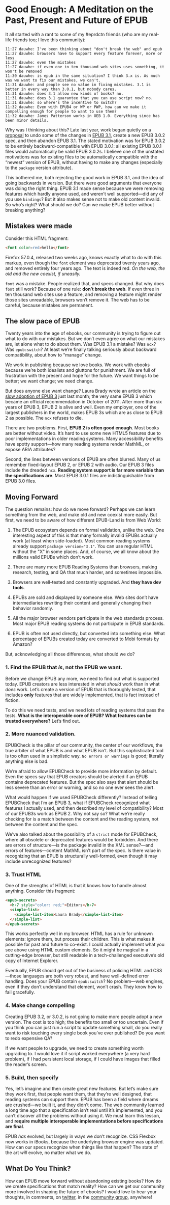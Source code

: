 # Good Enough: A Meditation on the Past, Present and Future of EPUB

It all started with a rant to some of my #eprdctn friends (who are my real-life friends too; I love this community):

```
11:27 dauwhe: I've been thinking about "don't break the web" and epub
11:27 dauwhe: browsers have to support every feature forever, more or less
11:27 dauwhe: even the mistakes
11:27 dauwhe: if even one in ten thousand web sites uses something, it won't be removed
11:30 dauwhe: is epub in the same situation? I think 3.x is. As much was we want to fix our mistakes, we can't.
11:31 dauwhe: and people see no value in fixing mistakes. 3.1 is better in every way than 3.0.1, but nobody cares.
11:31 dauwhe: does 3.1 allow new kinds of books? no.
11:31 dauwhe: does 3.1 guarantee that you can use script now? no.
11:31 dauwhe: so where's the incentive to switch?
11:32 dauwhe: Even with EPUB4 or WP or PWP, how can we make it compelling enough for people to want to use them?
11:32 dauwhe: James Patterson works in OEB 1.0. Everything since has been minor details.
```
Why was I thinking about this? Late last year, work began quietly on a [proposal](https://docs.google.com/document/d/1r2RbLipc5VY3vUp_iuPak3oaNxI5BF9gJ5s-98qsmEY/edit) to undo some of the changes in [EPUB 3.1](https://w3c.github.io/publ-epub-revision/epub31/spec/epub-spec.html), create a new EPUB 3.0.2 spec, and then abandon EPUB 3.1. The stated motivation was for EPUB 3.0.2 to be entirely backward-compatible with EPUB 3.0.1: all existing EPUB 3.0.1 files would automatically be valid EPUB 3.0.2s. I believe one of the  unstated motivations was for existing files to be automatically compatible with the “newest” version of EPUB, without having to make any changes (especially to the `package` version attribute).

This bothered me, both rejecting the good work in EPUB 3.1, and the idea of going backwards in version. But there were good arguments that everyone was doing the right thing. EPUB 3.1 made sense because we were removing features which hardly anyone used, and weren’t well supported—did any of you use `bindings`? But it also makes sense not to make old content invalid. So who’s right? What should we do? Can we make EPUB better without breaking anything?

## Mistakes were made


Consider this HTML fragment:

```html
<font color=red>hello</font>
```

Firefox 57.0.4, released two weeks ago, knows exactly what to do with this markup, even though the `font` element was deprecated twenty years ago, and removed entirely four years ago. The text is indeed red. *On the web, the old and the new coexist, if uneasily.*

`font` was a mistake. People realized that, and specs changed. But why does `font` still work? Because of one rule: **don’t break the web**. If even three in ten thousand web sites use a feature, and removing a feature might render those sites unreadable, browsers won’t remove it. The web has to be careful, because mistakes are permanent. 


## The slow pace of EPUB


Twenty years into the age of ebooks, our community is trying to figure out what to do with our mistakes. But we don’t even agree on what our mistakes are, let alone what to do about them. Was EPUB 3.1 a mistake? Was `ncx`? Was `epub:switch`? At least we’re finally talking seriously about backward compatibility, about how to “manage” change.

We work in publishing because we love books. We work with ebooks because we’re both idealists and gluttons for punishment. We are full of frustration with the present and hope for the future. We want things to be better; we want change; we need change.

But does anyone else want change? Laura Brady wrote an article on the [slow adoption of EPUB 3](http://epubsecrets.com/on-the-slow-adoption-of-epub-3.php) just last month; the very same EPUB 3 which became an official recommendation in October of 2011. After more than six years of EPUB 3, EPUB 2 is alive and well. Even my employer, one of the largest publishers in the world, makes EPUB 3s which are as close to EPUB 2 as possible. The `ncx` refuses to die.

There are two problems. First, **EPUB 2 is often good enough**. Most books are better without video. It’s hard to use some new HTML5 features due to poor implementations in older reading systems. Many accessibility benefits have spotty support—how many reading systems render MathML, or expose ARIA attributes?

Second, the lines between versions of EPUB are often blurred. Many of us remember fixed-layout EPUB 2, or EPUB 2 with audio. Our EPUB 3 files include the dreaded `ncx`. **Reading system support is far more variable than the specifications are**. Most EPUB 3.0.1 files are indistinguishable from EPUB 3.0 files.

## Moving Forward

The question remains: how do we move forward? Perhaps we can learn something from the web, and make old and new coexist more easily. But first, we need to be aware of how different EPUB-Land is from Web World:


1. The EPUB ecosystem depends on formal validation, unlike the web. One interesting aspect of this is that many formally invalid EPUBs actually work (at least when side-loaded). Most common reading systems already support `package version="3.1"`. You can use regular HTML without the "X" in some places. And, of course, we all know about the millions valid EPUBs which don’t work.

2. There are many more EPUB Reading Systems than browsers, making research, testing, and QA that much harder, and sometimes impossible.

3. Browsers are well-tested and constantly upgraded. And **they have dev tools**.

4. EPUBs are sold and displayed by someone else. Web sites don’t have intermediaries rewriting their content and generally changing their behavior randomly.

5. All the major browser vendors participate in the web standards process. Most major EPUB reading systems do not participate in EPUB standards.

6. EPUB is often not used directly, but converted into something else. What percentage of EPUBs created today are converted to Mobi formats by Amazon? 

But, acknowledging all those differences, what should we do?


### 1. Find the EPUB that *is*, not the EPUB we want.

Before we change EPUB any more, we need to find out what is supported today. EPUB creators are less interested in what *should* work than in what *does* work. Let’s create a version of EPUB that is thoroughly tested, that includes **only** features that are widely implemented, that is fact instead of fiction.

To do this we need tests, and we need lots of reading systems that pass the tests. **What is the interoperable core of EPUB? What features can be trusted everywhere?** Let’s find out.

### 2. More nuanced validation.

EPUBCheck is the pillar of our community, the center of our workflows, the true arbiter of what EPUB is and what EPUB isn’t. But this sophisticated tool is too often used in a simplistic way. `No errors or warnings` is good; literally anything else is bad. 

We’re afraid to allow EPUBCheck to provide more information by default. Even the specs say that EPUB creators should be alerted if an EPUB contains deprecated features. But the spec also says that alert should be less severe than an error or warning, and so no one ever sees the alert.

What would happen if we used EPUBCheck differently? Instead of telling EPUBCheck that I’m an EPUB 3, what if EPUBCheck recognized what features I actually used, and then described my level of compatibility? Most of our EPUB3s work as EPUB 2. Why not say so? What we’re really checking for is a match between the content and the reading system, not between the content and the spec. 

We’ve also talked about the possibility of a `strict` mode for EPUBCheck, where all obsolete or deprecated features would be forbidden. And there are errors of structure—is the package invalid in the XML sense?—and errors of features—content MathML isn’t part of the spec. Is there value in recognizing that an EPUB is structurally well-formed, even though it may include unrecognized features?

### 3. Trust HTML

One of the strengths of HTML is that it knows how to handle almost anything. Consider this fragment:

```html
<epub-secrets>
  <h-7 style="color: red;">Editors</h-7>
  <simple-list>
    <simple-list-item>Laura Brady</simple-list-item>
  </simple-list>
</epub-secrets>
```

This works perfectly well in my browser. HTML has a rule for unknown elements: ignore them, but process their children. This is what makes it possible for past and future to co-exist. I could actually implement what you see above using HTML custom elements. So it might be magical in a cutting-edge browser, but still readable in a tech-challenged executive’s old copy of Internet Explorer.

Eventually, EPUB should get out of the business of policing HTML and CSS—those languages are both very robust, and have well-defined error handling. Does your EPUB contain `epub:switch`? No problem—web engines, even if they don’t understand that element, won’t crash. They know how to fail gracefully. 

### 4. Make change compelling

Creating EPUB 3.2, or 3.0.2, is not going to make more people adopt a new version. The cost is too high; the benefits too small or too uncertain. Even if you think you can just run a script to update something small, do you really want to risk touching every single book you’ve ever published? Do you want to redo expensive QA?

If we want people to upgrade, we need to create something worth upgrading to. I would love it if script worked everywhere (a very hard problem), if I had persistent local storage, if I could have images that filled the reader’s screen. 

### 5. Build, then specify

Yes, let’s imagine and then create great new features. But let’s make sure they work first, that people want them, that they’re well designed, that reading systems can support them. EPUB has been a field where dreams are crushed—we built it, and they didn’t come. The web community learned a long time ago that a specification isn’t real until it’s implemented, and you can’t discover all the problems without using it. We must learn this lesson, and **require multiple interoperable implementations before specifications are final**. 

EPUB *has* evolved, but largely in ways we don’t recognize. CSS Flexbox now works in iBooks, because the underlying browser engine was updated. How can our specs recognize when things like that happen? The state of the art *will* evolve, no matter what we do. 

## What Do You Think?


How can EPUB move forward without abandoning existing books? How do we create specifications that match reality? How can we get our community more involved in shaping the future of ebooks? I would love to hear your thoughts, in comments, on [twitter](https://twitter.com/hashtag/eprdctn?src=hash), in the [community group](https://github.com/w3c/publ-cg), anywhere!






